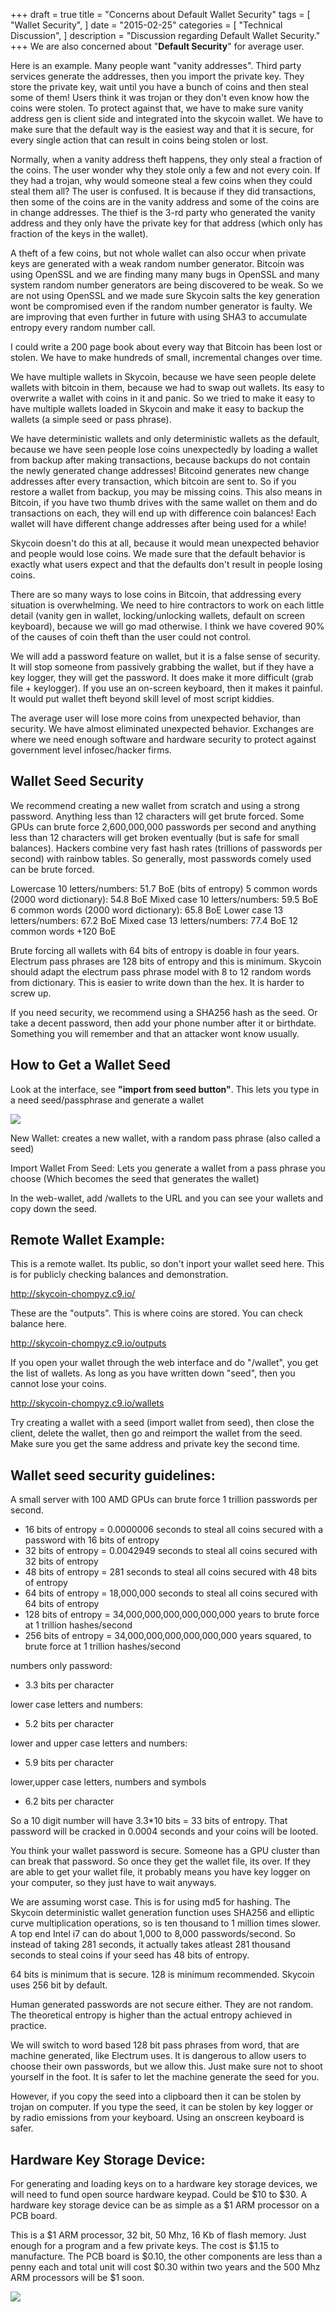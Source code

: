 +++
draft = true
title = "Concerns about Default Wallet Security"
tags = [
    "Wallet Security",
]
date = "2015-02-25"
categories = [
    "Technical Discussion",
]
description = "Discussion regarding Default Wallet Security."
+++
We are also concerned about "**Default Security**" for average user.

Here is an example. Many people want "vanity addresses". Third party services generate the addresses, then you import the private key. They store the private key, wait until you have a bunch of coins and then steal some of them! Users think it was trojan or they don't even know how the coins were stolen. To protect against that, we have to make sure vanity address gen is client side and integrated into the skycoin wallet. We have to make sure that the default way is the easiest way and that it is secure, for every single action that can result in coins being stolen or lost.

Normally, when a vanity address theft happens, they only steal a fraction of the coins. The user wonder why they stole only a few and not every coin. If they had a trojan, why would someone steal a few coins when they could steal them all? The user is confused. It is because if they did transactions, then some of the coins are in the vanity address and some of the coins are in change addresses. The thief is the 3-rd party who generated the vanity address and they only have the private key for that address (which only has fraction of the keys in the wallet).

A theft of a few coins, but not whole wallet can also occur when private keys are generated with a weak random number generator. Bitcoin was using OpenSSL and we are finding many many bugs in OpenSSL and many system random number generators are being discovered to be weak. So we are not using OpenSSL and we made sure Skycoin salts the key generation wont be compromised even if the random number generator is faulty. We are improving that even further in future with using SHA3 to accumulate entropy every random number call.

I could write a 200 page book about every way that Bitcoin has been lost or stolen. We have to make hundreds of small, incremental changes over time.

We have multiple wallets in Skycoin, because we have seen people delete wallets with bitcoin in them, because we had to swap out wallets. Its easy to overwrite a wallet with coins in it and panic. So we tried to make it easy to have multiple wallets loaded in Skycoin and make it easy to backup the wallets (a simple seed or pass phrase).

We have deterministic wallets and only deterministic wallets as the default, because we have seen people lose coins unexpectedly by loading a wallet from backup after making transactions, because backups do not contain the newly generated change addresses! Bitcoind generates new change addresses after every transaction, which bitcoin are sent to. So if you restore a wallet from backup, you may be missing coins. This also means in Bitcoin, if you have two thumb drives with the same wallet on them and do transactions on each, they will end up with difference coin balances! Each wallet will have different change addresses after being used for a while!

Skycoin doesn't do this at all, because it would mean unexpected behavior and people would lose coins. We made sure that the default behavior is exactly what users expect and that the defaults don't result in people losing coins.

There are so many ways to lose coins in Bitcoin, that addressing every situation is overwhelming. We need to hire contractors to work on each little detail (vanity gen in wallet, locking/unlocking wallets, default on screen keyboard), because we will go mad otherwise. I think we have covered 90% of the causes of coin theft than the user could not control.

We will add a password feature on wallet, but it is a false sense of security. It will stop someone from passively grabbing the wallet, but if they have a key logger, they will get the password. It does make it more difficult (grab file + keylogger). If you use an on-screen keyboard, then it makes it painful. It would put wallet theft beyond skill level of most script kiddies.

The average user will lose more coins from unexpected behavior, than security. We have almost eliminated unexpected behavior. Exchanges are where we need enough software and hardware security to protect against government level infosec/hacker firms.

## Wallet Seed Security

We recommend creating a new wallet from scratch and using a strong password. Anything less than 12 characters will get brute forced. Some GPUs can brute force 2,600,000,000 passwords per second and anything less than 12 characters will get broken eventually (but is safe for small balances). Hackers combine very fast hash rates (trillions of passwords per second) with rainbow tables. So generally, most passwords comely used can be brute forced.

Lowercase 10 letters/numbers: 51.7 BoE (bits of entropy)
5 common words (2000 word dictionary): 54.8 BoE
Mixed case 10 letters/numbers: 59.5 BoE
6 common words (2000 word dictionary): 65.8 BoE
Lower case 13 letters/numbers: 67.2 BoE
Mixed case 13 letters/numbers: 77.4 BoE
12 common words +120 BoE

Brute forcing all wallets with 64 bits of entropy is doable in four years. Electrum pass phrases are 128 bits of entropy and this is minimum. Skycoin should adapt the electrum pass phrase model with 8 to 12 random words from dictionary. This is easier to write down than the hex. It is harder to screw up.

If you need security, we recommend using a SHA256 hash as the seed. Or take a decent password, then add your phone number after it or birthdate. Something you will remember and that an attacker wont know usually.

## How to Get a Wallet Seed

Look at the interface, see **"import from seed button"**. This lets you type in a need seed/passphrase and generate a wallet

![](http://i.imgur.com/2nm1pkD.png)

New Wallet: creates a new wallet, with a random pass phrase (also called a seed)

Import Wallet From Seed: Lets you generate a wallet from a pass phrase you choose (Which becomes the seed that generates the wallet)

In the web-wallet, add /wallets to the URL and you can see your wallets and copy down the seed.

## Remote Wallet Example:

This is a remote wallet. Its public, so don't inport your wallet seed here. This is for publicly checking balances and demonstration.

http://skycoin-chompyz.c9.io/

These are the "outputs". This is where coins are stored. You can check balance here.

http://skycoin-chompyz.c9.io/outputs

If you open your wallet through the web interface and do "/wallet", you get the list of wallets. As long as you have written down "seed", then you cannot lose your coins.

http://skycoin-chompyz.c9.io/wallets

Try creating a wallet with a seed (import wallet from seed), then close the client, delete the wallet, then go and reimport the wallet from the seed. Make sure you get the same address and private key the second time.

## Wallet seed security guidelines:

A small server with 100 AMD GPUs can brute force 1 trillion passwords per second.
- 16 bits of entropy = 0.0000006 seconds to steal all coins secured with a password with 16 bits of entropy
- 32 bits of entropy = 0.0042949 seconds to steal all coins secured with 32 bits of entropy
- 48 bits of entropy = 281 seconds to steal all coins secured with 48 bits of entropy
- 64 bits of entropy  = 18,000,000 seconds to steal all coins secured with 64 bits of entropy
- 128 bits of entropy = 34,000,000,000,000,000,000 years to brute force at 1 trillion hashes/second
- 256 bits of entropy = 34,000,000,000,000,000,000 years squared, to brute force at 1 trillion hashes/second

numbers only password:
- 3.3 bits per character

lower case letters and numbers:
- 5.2 bits per character

lower and upper case letters and numbers:
- 5.9 bits per character

lower,upper case letters, numbers and symbols
- 6.2 bits per character

So a 10 digit number will have 3.3*10 bits = 33 bits of entropy. That password will be cracked in 0.0004 seconds and your coins will be looted.

You think your wallet password is secure. Someone has a GPU cluster than can break that password. So once they get the wallet file, its over. If they are able to get your wallet file, it probably means you have key logger on your computer, so they just have to wait anyways.

We are assuming worst case. This is for using md5 for hashing. The Skycoin deterministic wallet generation function uses SHA256 and elliptic curve multiplication operations, so is ten thousand to 1 million times slower. A top end Intel i7 can do about 1,000 to 8,000 passwords/second. So instead of taking 281 seconds, it actually takes atleast 281 thousand seconds to steal coins if your seed has 48 bits of entropy.

64 bits is minimum that is secure. 128 is minimum recommended. Skycoin uses 256 bit by default.

Human generated passwords are not secure either. They are not random. The theoretical entropy is higher than the actual entropy achieved in practice.

We will switch to word based 128 bit pass phrases from word, that are machine generated, like Electrum uses. It is dangerous to allow users to choose their own passwords, but we allow this. Just make sure not to shoot yourself in the foot. It is safer to let the machine generate the seed for you.

However, if you copy the seed into a clipboard then it can be stolen by trojan on computer. If you type the seed, it can be stolen by key logger or by radio emissions from your keyboard. Using an onscreen keyboard is safer.

## Hardware Key Storage Device:

For generating and loading keys on to a hardware key storage devices, we will need to fund open source hardware keypad. Could be $10 to $30.  A hardware key storage device can be as simple as a $1 ARM processor on a PCB board.

This is a $1 ARM processor, 32 bit, 50 Mhz, 16 Kb of flash memory. Just enough for a program and a few private keys. The cost is $1.15 to manufacture. The PCB board is $0.10, the other components are less than a penny each and total unit will cost $0.30 within two years and the 500 Mhz ARM processors will be $1 soon.

![](http://i.imgur.com/9Njo470.jpg)

